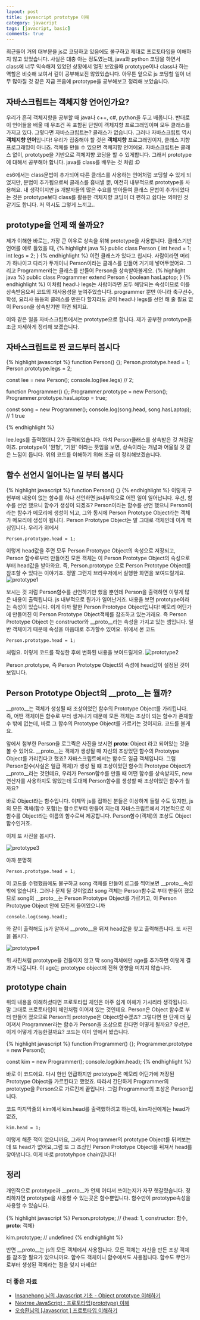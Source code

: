 ```yaml
---
layout: post
title: javascript prototype 이해
category: javacript
tags: [javacript, basic]
comments: true
---
```


최근들어 거의 대부분을 js로 코딩하고 있음에도 불구하고 제대로 프로토타입을 이해하지 않고 있었습니다. 사실은 대충 아는 정도였는데, java와 python 코딩을 하면서 class에 너무 익숙해져 있었던 상황에서 얼핏 보았을때 prototype이나 class나 하는 역할은 비슷해 보여서 깊이 공부해보진 않았었습니다. 아무튼 앞으로 js 코딩할 일이 너무 많아질 것 같은 지금 쯔음에 prototype을 공부해보고 정리해 보았습니다.

## 자바스크립트는 객체지향 언어인가요?
우리가 흔히 객체지향을 공부할 때 java나 c++, c#, python을 두고 배웁니다. 반대로 이 언어들을 배울 때 무조건 꼭 포함된 단원이 객체지향 프로그래밍이며 모두 클래스를 가지고 있다. 그렇다면 자바스크립트는? 클래스가 없습니다. 그러나 자바스크립트 역시 **객체지향 언어**입니다! 우리가 집중해야 할 것은 **객체지향** 프로그래밍이지, 클래스 지향 프로그래밍이 아니죠. 객체를 만들 수 있으면 객체지향 언어에요. 자바스크립트는 클래스 없이, prototype을 기반으로 객체지향 코딩을 할 수 있게합니다. 그래서 prototype에 대해서 공부해야 합니다. java를 class를 배우는 것 처럼 :D

es6에서는 class문법이 추가되어 다른 클래스를 사용하는 언어처럼 코딩할 수 있게 되었지만, 문법이 추가됨으로써 클래스를 흉내낼 뿐, 여전히 내부적으로 prototype을 사용해요. 내 생각이지만 js 개발자들의 많은 수요를 받아들여 클래스 문법이 추가되었다는 것은 prototype보다 class를 활용한 객체지향 코딩이 더 편하고 쉽다는 의미인 것 같기도 합니다. 저 역시도 그렇게 느끼고..

## prototype을 언제 왜 쓸까요?
제가 이해한 바로는, 가장 큰 이유로 상속을 위해 prototype을 사용합니다. 
클래스기반 언어를 예로 들었을 때,
{% highlight java %}
  public class Person {
    int head = 1;
    int legs = 2;
  }
{% endhighlight %}
이런 클래스가 있다고 칩시다. 사람이라면 머리가 하나이고 다리가 두개이니 Person이라는 클래스를 만들어 거기에 넣어두었어요. 그리고 Programmer라는 클래스를 만들어 Person을 상속받아볼게요.
{% highlight java %}
  public class Programmer extend Person {
    boolean hasLaptop;
  }
{% endhighlight %}
이처럼 head나 legs는 사람이라면 모두 해당되는 속성이므로 이를 상속받음으써 코드의 재사용성을 높여주었습니다. programmer 뿐만 아니라 축구선수, 학생, 요리사 등등의 클래스를 만든다 할지라도 굳이 head나 legs를 선언 해 줄 필요 없이 Person을 상속받기만 하면 되지요.

이와 같은 일을 자바스크립트에서는 prototype으로 합니다. 제가 공부한 prototype을 조금 자세하게 정리해 보겠습니다.


## 자바스크립트로 짠 코드부터 봅시다
{% highlight javascript %}
function Person() {};
Person.prototype.head = 1;
Person.prototype.legs = 2;

const lee = new Person();
console.log(lee.legs)  // 2;

function Programmer() {};
Programmer.prototype = new Person();
Programmer.prototype.hasLaptop = true;

const song = new Programmer();
console.log(song.head, song.hasLaptop); // 1 true

{% endhighlight %}

lee.legs를 출력했더니 2가 출력되었습니다. 마치 Person클래스를 상속받은 것 처럼말이죠. prototype이 '원형', '기원' 이라는 뜻임을 보면, 상속이라는 개념과 어울릴 것 같은 느낌이 듭니다. 위의 코드를 이해하기 위해 조금 더 정리해보겠습니다.

## 함수 선언시 일어나는 일 부터 봅시다
{% highlight javascript %}
function Person() {}
{% endhighlight %}
이렇게 구현부에 내용이 없는 함수를 하나 선언하면 js내부적으로 어떤 일이 일어납니다. 우선, 함수를 선언 했으니 함수가 생성이 되겠죠? Person이라는 함수를 선언 했으니 Person이라는 함수가 메모리에 생성이 되고, 그와 동시에 Person Prototype Object라는 객체가 메모리에 생성이 됩니다. Person Prototype Object는 말 그대로 객체인데 이게 핵심입니다. 우리가 위에서 
```
Person.prototype.head = 1;
```
이렇게 head값을 주면 모두 Person Prototype Object의 속성으로 저장되고, Person 함수로부터 만들어진 모든 객체는 이 Person Prototype Object의 속성으로부터 head값을 받아와요. 즉, Person.prototype 으로 Person Prototype Object를 참조할 수 있다는 이야기죠. 정말 그런지 브라우저에서 실행한 화면을 보여드릴게요.
![prototype1](/public/img/prototype/one.JPG)

보시는 것 처럼 Person함수를 선언하기만 했을 뿐인데 Person을 출력하면 이렇게 많은 내용이 출력됩니다. js 내부적으로 뭔가가 일어난거죠. 내용을 보면 prototype이라는 속성이 있습니다. 이게 아까 말한 Person Prototype Object입니다! 메모리 어딘가에 만들어진 이 Person Prototype Object객체를 참조하고 있는거래요. 즉 Person Prototype Object 는 constructor와 __proto__라는 속성을 가지고 있는 셈입니다. 일반 객체이기 때문에 속성을 마음대로 추가할수 있어요. 위에서 본 코드
```
Person.prototype.head = 1;
```
처럼요. 이렇게 코드를 작성한 후에 변화된 내용을 보여드릴게요.
![prototype2](/public/img/prototype/two.JPG)

Person.prototype, 즉 Person Prototype Object의 속성에 head값이 설정된 것이 보입니다.

## Person Prototype Object의 __proto__는 뭘까?
__proto__는 객체가 생성될 때 조상이었던 함수의 Prototype Object를 가리킵니다. 즉, 어떤 객체이든 함수로 부터 생겨나기 때문에 모든 객체는 조상이 되는 함수가 존재할 수 밖에 없는데, 바로 그 함수의 Prototype Object를 가르키는 것이지요. 코드를 볼게요.

앞에서 첨부한 Person을 로그찍은 사진을 보시면 __proto__: Object 라고 되어있는 것을 볼 수 있어요. __proto__는 객체가 생성될 때 자신의 조상었던 함수의 Prototype Object를 가리킨다고 했죠? 자바스크립트에서는 함수도 일급 객체입니다. 그럼 Person함수(사실은 일급 객체)가 생성 될 떄 조상이었던 함수의 Prototype Object가 __proto__라는 것인데요, 우리가 Person함수를 만들 때 어떤 함수를 상속받지도, new 연산자를 사용하지도 않았는데 도대체 Person함수를 생성할 때 조상이었던 함수가 뭘까요? 

바로 Object라는 함수입니다. 이제막 js를 접하신 분들은 이상하게 들릴 수도 있지만, js의 모든 객체(함수 포함)는 함수로부터 만들어 지는데 자바스크립트에서 기본적으로 이 함수를 Object라는 이름의 함수로써 제공합니다. Person함수(객체)의 조상도 Object함수인거죠. 

이제 또 사진을 봅시다.

![prototype3](/public/img/prototype/threeJPG.JPG)

아까 분명히 
```
Person.prototype.head = 1;
```
이 코드를 수행했음에도 불구하고 song 객체를 만들어 로그를 찍어보면 __proto__속성 밖에 없습니다. 그러나 문제 될 것이없죠! song 객체는 Person함수로 부터 만들어 졌으므로 song의 __proto__는 Person Prototype Object를 가르키고, 이 Person Prototype Object 안에 모든게 들어있으니까 
```
console.log(song.head);
```
와 같이 출력해도 js가 알아서 __proto__을 뒤져 head값을 찾고 출력해줍니다. 또 사진을 봅시다.

![prototype4](/public/img/prototype/four.JPG)

위 사진처럼 prototype을 건들이지 않고 딱 song객체에만 age를 추가하면 이렇게 결과가 나옵니다. 이 age는 prototype object에 전혀 영향을 미치지 않습니다.

## prototype chain
위의 내용을 이해하셨다면 프로토타입 체인은 아주 쉽게 이해가 가시리라 생각됩니다. 말 그대로 프로토타입이 체인처럼 이어져 있는 것인데요. Person은 Object 함수로 부터 만들어 졌으므로 Person의 prototype은 Object함수겠죠? 그렇다면 한 단계 더 깊어져서 Programmer라는 함수가 Person을 조상으로 한다면 어떻게 될까요? 우선은, 이게 어떻게 가능한걸까요? 코드는 이미 앞에서 봤습니다.

{% highlight javascript %}
function Programmer() {};
Programmer.prototype = new Person();

const kim = new Programmer();
console.log(kim.head);
{% endhighlight %}

바로 이 코드에요. 다시 한번 언급하지만 prototype은 메모리 어딘가에 저장된 Prototype Object을 가르킨다고 했었죠. 따라서 간단하게 Programmer의 prototype을 Person으로 가르킨게 끝입니다. 그럼 Programmer의 조상은 Person입니다.

코드 마지막줄의 kim에서 kim.head를 출력했하려고 하는데, kim자신에게는 head가 없죠, 
``` 
kim.head = 1;
```
이렇게 해준 적이 없으니까요, 그래서 Programmer의 prototype Object를 뒤져보는데 또 head가 없어요,그럼 또 그 조상인 Person Prototype Object를 뒤져서 head를 찾아냅니다. 이게 바로 prototyhpoe chain입니다! 



## 정리
개인적으로 prototype과 __proto__가 언제 어디서 쓰이는지가 자꾸 헷갈렸습니다.
정리하자면 prototype을 사용할 수 있는곳은 함수뿐입니다. 함수만이 prototype속성을 사용할 수 있습니다.

{% highlight javascript %}
Person.prototype; // {head: 1, constructor: 함수, __proto__: 객체}

kim.prototype;  // undefined
{% endhighlight %}

반면 __proto__는 js의 모든 객체에서 사용됩니다. 모든 객체는 자신을 만든 조상 객체를 참조할 필요가 있으니까요. 함수도 객체이니 함수에서도 사용됩니다. 함수도 무언가로부터 생성된 객체라는 점을 잊지 마세요!



### 더 좋은 자료
- [
Insanehong 님의 Javascript 기초 - Object prototype 이해하기](http://insanehong.kr/post/javascript-prototype/)
- [Nextree JavaScript : 프로토타입(prototype) 이해](http://www.nextree.co.kr/p7323/)
- [오승환님의 [Javascript ] 프로토타입 이해하기](https://medium.com/@bluesh55/javascript-prototype-%EC%9D%B4%ED%95%B4%ED%95%98%EA%B8%B0-f8e67c286b67)